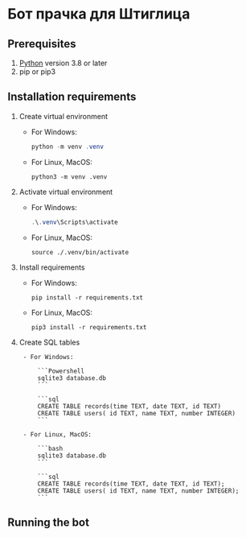 # Бот прачка для Штиглица

## Prerequisites

1. [Python](https://python.org/) version 3.8 or later
2. pip or pip3

## Installation requirements

1. Create virtual environment 
    
    - For Windows:

        ```Powershell
        python -m venv .venv
        ```

    - For Linux, MacOS:
    
        ```shell
        python3 -m venv .venv
        ```

2. Activate virtual environment

    - For Windows:
    
        ```Powershell
        .\.venv\Scripts\activate
        ```

    - For Linux, MacOS:

        ```shell
        source ./.venv/bin/activate
        ```

3. Install requirements

    - For Windows:

        ```shell
        pip install -r requirements.txt
        ```

    - For Linux, MacOS:
    
        ```shell
        pip3 install -r requirements.txt
        ```


4. Create SQL tables
    
        - For Windows:
    
            ```Powershell
            sqlite3 database.db
            ```

            ```sql
            CREATE TABLE records(time TEXT, date TEXT, id TEXT)
            CREATE TABLE users( id TEXT, name TEXT, number INTEGER)
            ```

        - For Linux, MacOS:

            ```bash
            sqlite3 database.db
            ```

            ```sql    
            CREATE TABLE records(time TEXT, date TEXT, id TEXT);
            CREATE TABLE users( id TEXT, name TEXT, number INTEGER);
            ```

## Running the bot